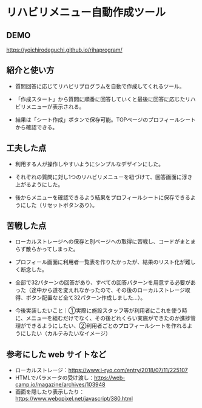 # リハビリメニュー自動作成ツール

## DEMO
https://yoichirodeguchi.github.io/rihaprogram/

## 紹介と使い方

  - 質問回答に応じてリハビリプログラムを自動で作成してくれるツール。

  - 「作成スタート」から質問に順番に回答していくと最後に回答に応じたリハビリメニューが表示される。

  - 結果は「シート作成」ボタンで保存可能。TOPページのプロフィールシートから確認できる。

## 工夫した点

  - 利用する人が操作しやすいようにシンプルなデザインにした。

  - それぞれの質問に対し1つのリハビリメニューを紐づけて、回答画面に浮き上がるようにした。

  - 後からメニューを確認できるよう結果をプロフィールシートに保存できるようにした（リセットボタンあり）。

## 苦戦した点

  - ローカルストレージへの保存と別ページへの取得に苦戦し、コードがまとまらず散らかってしまった。

  - プロフィール画面に利用者一覧表を作りたかったが、結果のリスト化が難しく断念した。

  - 全部で32パターンの回答があり、すべての回答パターンを用意する必要があった（途中から道を変えれなかったので、その後のローカルストレージ取得、ボタン配置など全て32パターン作成しました...）。

  - 今後実装したいこと｜①実際に施設スタッフ等が利用者にこれを使う時に、メニューを組むだけでなく、その後どれくらい実施ができたのか進捗管理ができるようにしたい、②利用者ごとのプロフィールシートを作れるようにしたい（カルテみたいなイメージ）

## 参考にした web サイトなど
  - ローカルストレージ：https://www.i-ryo.com/entry/2018/07/11/225107
  - HTMLでパラメータの受け渡し：https://web-camp.io/magazine/archives/103948
  - 画面を隠したり表示したり：https://www.webopixel.net/javascript/380.html
